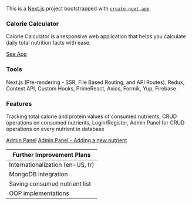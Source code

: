 This is a [Next.js](https://nextjs.org/) project bootstrapped with [`create-next-app`](https://github.com/vercel/next.js/tree/canary/packages/create-next-app).

### Calorie Calculator

Calorie Calculator is a responsive web application that helps you calculate daily total nutrition facts with ease.

[See App](https://calorie-calculator-next.vercel.app/)

### Tools

Next.js (Pre-rendering - SSR, File Based Routing, and API Routes),
Redux,
Context API,
Custom Hooks,
PrimeReact,
Axios,
Formik,
Yup,
Firebase

### Features

Tracking total calorie and protein values of consumed nutrients,
CRUD operations on consumed nutrients,
Login/Register,
Admin Panel for CRUD operations on every nutrient in database

[Admin Panel](/assets/admin-panel-1.jpg)
[Admin Panel - Adding a new nutrient](/assets/admin-panel-2.jpg)

| Further Improvement Plans        |
| -------------------------------- |
| Internationalization (en-US, tr) |
| MongoDB integration              |
| Saving consumed nutrient list    |
| OOP implementations              |
